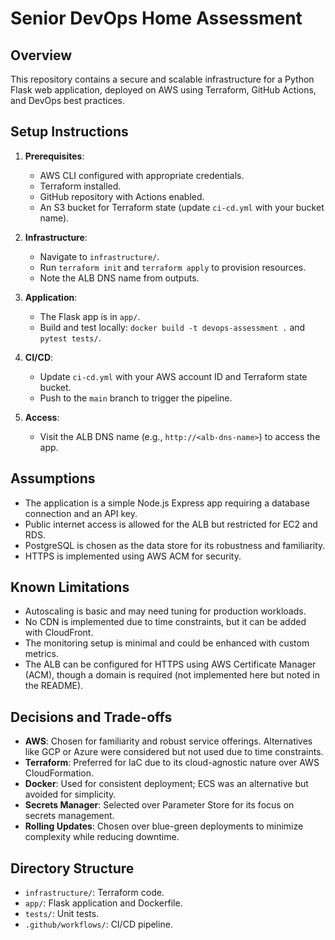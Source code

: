 # Senior DevOps Home Assessment

## Overview
This repository contains a secure and scalable infrastructure for a Python Flask web application, deployed on AWS using Terraform, GitHub Actions, and DevOps best practices.

## Setup Instructions
1. **Prerequisites**:
   - AWS CLI configured with appropriate credentials.
   - Terraform installed.
   - GitHub repository with Actions enabled.
   - An S3 bucket for Terraform state (update `ci-cd.yml` with your bucket name).

2. **Infrastructure**:
   - Navigate to `infrastructure/`.
   - Run `terraform init` and `terraform apply` to provision resources.
   - Note the ALB DNS name from outputs.

3. **Application**:
   - The Flask app is in `app/`.
   - Build and test locally: `docker build -t devops-assessment .` and `pytest tests/`.

4. **CI/CD**:
   - Update `ci-cd.yml` with your AWS account ID and Terraform state bucket.
   - Push to the `main` branch to trigger the pipeline.

5. **Access**:
   - Visit the ALB DNS name (e.g., `http://<alb-dns-name>`) to access the app.


## Assumptions
- The application is a simple Node.js Express app requiring a database connection and an API key.
- Public internet access is allowed for the ALB but restricted for EC2 and RDS.
- PostgreSQL is chosen as the data store for its robustness and familiarity.
- HTTPS is implemented using AWS ACM for security.

## Known Limitations
- Autoscaling is basic and may need tuning for production workloads.
- No CDN is implemented due to time constraints, but it can be added with CloudFront.
- The monitoring setup is minimal and could be enhanced with custom metrics.
- The ALB can be configured for HTTPS using AWS Certificate Manager (ACM), though a domain is required (not     implemented here but noted in the README).

## Decisions and Trade-offs
- **AWS**: Chosen for familiarity and robust service offerings. Alternatives like GCP or Azure were considered but not used due to time constraints.
- **Terraform**: Preferred for IaC due to its cloud-agnostic nature over AWS CloudFormation.
- **Docker**: Used for consistent deployment; ECS was an alternative but avoided for simplicity.
- **Secrets Manager**: Selected over Parameter Store for its focus on secrets management.
- **Rolling Updates**: Chosen over blue-green deployments to minimize complexity while reducing downtime.

## Directory Structure
- `infrastructure/`: Terraform code.
- `app/`: Flask application and Dockerfile.
- `tests/`: Unit tests.
- `.github/workflows/`: CI/CD pipeline.
